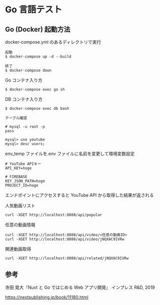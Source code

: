 # Go 言語テスト

## Go (Docker) 起動方法

docker-compose.yml のあるディレクトリで実行

```
起動
$ docker-compose up -d --build

終了
$ docker-compose down
```

Go コンテナ入り方

```
$ docker-compose exec go sh
```

DB コンテナ入り方

```
$ docker-compose exec db bash

テーブル確認

# mysql -u root -p
pass

mysql> use youtube
mysql> desc users;

```

env_temp ファイルを.env ファイルに名前を変更して環境変数設定

```
# YouTube APIキー
API_KEY=hoge

# FIREBASE
KEY_JSON_PATH=hoge
PROJECT_ID=hoge
```

エンドポイントにアクセスすると YouTube API から取得した結果が返される

人気動画リスト

```
curl -XGET http://localhost:8080/api/popular
```

任意の動画情報

```
curl -XGET http://localhost:8080/api/video/<任意の動画ID>
curl -XGET http://localhost:8080/api/video/jNQXAC9IVRw
```

関連動画取得

```
curl -XGET http://localhost:8080/api/related/jNQXAC9IVRw
```

## 参考

寺田 晃大『Nuxt と Go ではじめる Web アプリ開発』 インプレス R&D, 2019

https://nextpublishing.jp/book/11180.html

